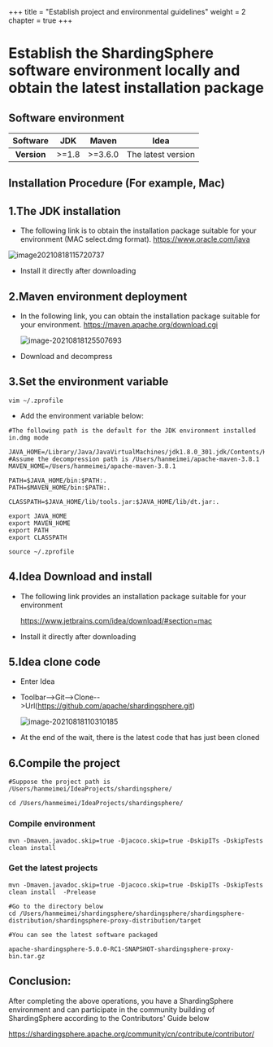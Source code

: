 +++
title = "Establish project and environmental guidelines"
weight = 2
chapter = true
+++


# Establish the ShardingSphere software environment locally and obtain the latest installation package

## Software environment



| **Software** | **JDK** | **Maven** | **Idea**     |
|  :--:  | :--:  |:--:  |  :--:  |
| **Version** |  >=1.8  |  >=3.6.0  | The latest version |

## Installation Procedure (For example, Mac)



## 1.The JDK installation


- The following link is to obtain the installation package suitable for your environment (MAC select.dmg format).
	https://www.oracle.com/java

![image20210818115720737](https://note.youdao.com/yws/public/resource/ae044dae27b19d4d2f191c76e6df0a10/xmlnote/WEBRESOURCE98df8ecd49565fed4be4dfe594d04521/17060)

- Install it directly after downloading

## 2.Maven environment deployment


- In the following link, you can obtain the installation package suitable for your environment.
	https://maven.apache.org/download.cgi

	![image-20210818125507693](https://note.youdao.com/yws/public/resource/24e39e9af756ec4c7b16505a47565f33/xmlnote/WEBRESOURCE5130867b0314f76067395cd77fb74b72/17040)

- Download and decompress

## 3.Set the environment variable


```shell
vim ~/.zprofile
```

- Add the environment variable below:

```shell
#The following path is the default for the JDK environment installed in.dmg mode

JAVA_HOME=/Library/Java/JavaVirtualMachines/jdk1.8.0_301.jdk/Contents/Home
#Assume the decompression path is /Users/hanmeimei/apache-maven-3.8.1 
MAVEN_HOME=/Users/hanmeimei/apache-maven-3.8.1

PATH=$JAVA_HOME/bin:$PATH:.
PATH=$MAVEN_HOME/bin:$PATH:.

CLASSPATH=$JAVA_HOME/lib/tools.jar:$JAVA_HOME/lib/dt.jar:.

export JAVA_HOME
export MAVEN_HOME
export PATH
export CLASSPATH
```

```shell
source ~/.zprofile
```

## 4.Idea Download and install


- The following link provides an installation package suitable for your environment

	https://www.jetbrains.com/idea/download/#section=mac
- Install it directly after downloading

## 5.Idea clone code


- Enter Idea
- Toolbar-->Git-->Clone-->Url(https://github.com/apache/shardingsphere.git)
	
	![image-20210818110310185](https://note.youdao.com/yws/public/resource/d2c90a133be6216fadf355a5693af603/xmlnote/WEBRESOURCE714e7e0a63d84257f20230dbcc92fbbe/17045)
- At the end of the wait, there is the latest code that has just been cloned

## 6.Compile the project


```shell
#Suppose the project path is /Users/hanmeimei/IdeaProjects/shardingsphere/

cd /Users/hanmeimei/IdeaProjects/shardingsphere/
```

### Compile environment


```shell
mvn -Dmaven.javadoc.skip=true -Djacoco.skip=true -DskipITs -DskipTests clean install 
```

### Get the latest projects


```shell
mvn -Dmaven.javadoc.skip=true -Djacoco.skip=true -DskipITs -DskipTests clean install  -Prelease

#Go to the directory below
cd /Users/hanmeimei/shardingsphere/shardingsphere/shardingsphere-distribution/shardingsphere-proxy-distribution/target

#You can see the latest software packaged

apache-shardingsphere-5.0.0-RC1-SNAPSHOT-shardingsphere-proxy-bin.tar.gz
```

## Conclusion:
After completing the above operations, you have a ShardingSphere environment and can participate in the community building of ShardingSphere according to the Contributors' Guide below

https://shardingsphere.apache.org/community/cn/contribute/contributor/
